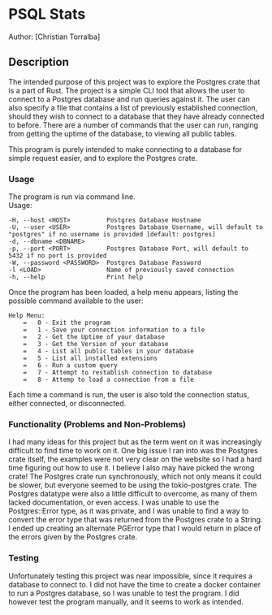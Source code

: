 # PSQL Stats
Author: [Christian Torralba]

## Description
The intended purpose of this project was to explore the Postgres crate that is a part of Rust.
The project is a simple CLI tool that allows the user to connect to a Postgres database and
run queries against it. The user can also specify a file that contains a list of previously established connection, should they wish 
to connect to a database that they have already connected to before. There are a number of commands that the user can run, ranging from getting
the uptime of the database, to viewing all public tables.

This program is purely intended to make connecting to a database for simple request easier, and to explore the Postgres crate.

### Usage
The program is run via command line.  
Usage: 
``` 
-H, --host <HOST>          Postgres Database Hostname
-U, --user <USER>          Postgres Database Username, will default to "postgres" if no username is provided [default: postgres]
-d, --dbname <DBNAME>      
-p, --port <PORT>          Postgres Database Port, will default to 5432 if no port is provided
-W, --password <PASSWORD>  Postgres Database Password
-l <LOAD>                  Name of previously saved connection
-h, --help                 Print help
```
Once the program has been loaded, a help menu appears, listing the possible command available to the user:
```
Help Menu:
    =   0 - Exit the program
    =   1 - Save your connection information to a file
    =   2 - Get the Uptime of your database
    =   3 - Get the Version of your database
    =   4 - List all public tables in your database
    =   5 - List all installed extensions
    =   6 - Run a custom query
    =   7 - Attempt to restablish connection to database
    =   8 - Attemp to load a connection from a file
```

Each time a command is run, the user is also told the connection status, either connected, or disconnected.

### Functionality (Problems and Non-Problems)
I had many ideas for this project but as the term went on it was increasingly difficult to find time to work on it.
One big issue I ran into was the Postgres crate itself, the examples were not very clear on the website so I had a hard time figuring out how to use it.
I believe I also may have picked the wrong crate! The Postgres crate run synchronously, which not only means it could be slower, but everyone seemed to be using the tokio-postgres crate.
The Postgres datatype were also a little difficult to overcome, as many of them lacked documentation, or even access. I was unable to use the Postgres::Error type, as it was private, and I was unable to find a way to convert the error type that was returned from the Postgres crate to a String. I ended up creating an alternate PGError type that I would return in place of
the errors given by the Postgres crate.


### Testing
Unfortunately testing this project was near impossible, since it requires a database to connect to. I did not have the time to create a docker container to run a Postgres database, so I was unable to test the program. I did however test the program manually, and it seems to work as intended.